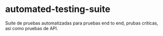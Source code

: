 # automated-testing-suite
Suite de pruebas automatizadas para pruebas end to end, prubas criticas, asi como pruebas de API.
